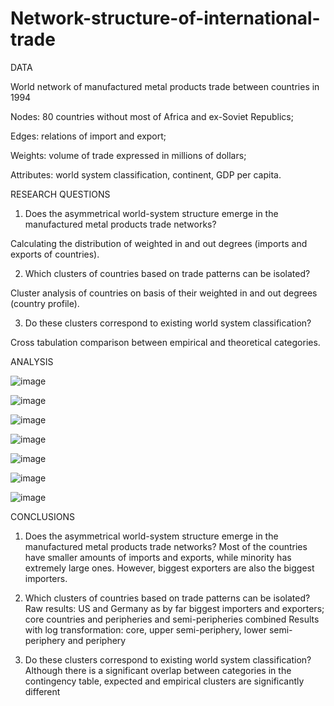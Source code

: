 # Network-structure-of-international-trade

DATA

World network of manufactured metal products trade between countries in 1994

 Nodes: 80 countries without most of Africa and ex-Soviet Republics;

 Edges: relations of import and export;

 Weights: volume of trade expressed in millions of dollars;

 Attributes: world system classification, continent, GDP per capita.

RESEARCH QUESTIONS

1. Does the asymmetrical world-system structure emerge in the manufactured metal products trade networks?

Calculating the distribution of weighted in and out degrees (imports and exports of countries).

2. Which clusters of countries based on trade patterns can be isolated?

Cluster analysis of countries on basis of their weighted in and out degrees (country profile).

3. Do these clusters correspond to existing world system classification?

Cross tabulation comparison between empirical and theoretical categories.

ANALYSIS


![image](https://user-images.githubusercontent.com/109330145/179171561-e71cc29d-8c00-49c5-bee6-fa2c624a3033.png)

![image](https://user-images.githubusercontent.com/109330145/179171588-c8993d63-3b1b-47e2-8896-d5a2573836c2.png)

![image](https://user-images.githubusercontent.com/109330145/179171642-2912d487-1a38-4bab-b681-14180caba35c.png)

![image](https://user-images.githubusercontent.com/109330145/179171667-fbce7ad1-9a0c-4a7a-91c6-a02cc450fddc.png)

![image](https://user-images.githubusercontent.com/109330145/179171683-8b5a1f37-02bb-4199-930d-b835bb29f03d.png)

![image](https://user-images.githubusercontent.com/109330145/179171707-24e476dd-5ab2-45a1-b074-9f0c38968b9d.png)

![image](https://user-images.githubusercontent.com/109330145/179171776-7c4f1e40-fa05-43c3-8111-59382c2b7b31.png)

CONCLUSIONS

1. Does the asymmetrical world-system structure emerge in the manufactured metal products trade networks?
Most of the countries have smaller amounts of imports and exports, while minority has extremely large ones. However, biggest exporters are also the biggest importers. 

2. Which clusters of countries based on trade patterns can be isolated?
Raw results: US and Germany as by far biggest importers and exporters; core countries and peripheries and semi-peripheries combined
Results with log transformation: core, upper semi-periphery, lower semi-periphery and periphery

3. Do these clusters correspond to existing world system classification?
Although there is a significant overlap between categories in the contingency table, expected and empirical clusters are significantly different

